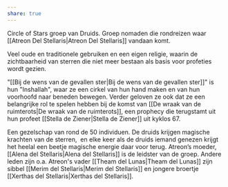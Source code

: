 ```yaml
---
share: true
---
```

Circle of Stars groep van Druids. Groep nomaden die rondreizen waar [[Atreon Del Stellaris|Atreon Del Stellaris]] vandaan komt.

Veel oude en traditionele gebruiken en een eigen religie, waarin de zichtbaarheid van sterren die niet meer bestaan als basis voor profeties wordt gezien.

"[[Bij de wens van de gevallen ster|Bij de wens van de gevallen ster]]" is hun "Inshallah", waar ze een cirkel van hun hand maken en van hun voorhoofd naar beneden bewegen. Verder geloven ze ook dat ze een belangrijke rol te spelen hebben bij de komst van [[De wraak van de ruimterots|De wraak van de ruimterots]], een prophecy die terugstamt uit hun profeet [[Stella de Ziener|Stella de Ziener]] uit kyklos 67.

Een gezelschap van rond de 50 individuen. De druids krijgen magische krachten van de sterren,  en elke keer als de druids iemand genezen krijgt het heelal een beetje magische energie daar voor terug. Atreon’s moeder, [[Alena del Stellaris|Alena del Stellaris]] is de leidster van de groep. Andere leden zijn o.a. Atreon's vader [[Theam del Lunas|Theam del Lunas]] zijn sibbel [[Merim del Stellaris|Merim del Stellaris]] en jongere broertje [[Xerthas del Stellaris|Xerthas del Stellaris]].